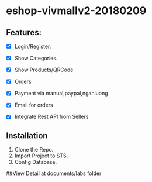 # eshop-vivmallv2-20180209

## Features:
- [x] Login/Register.
- [x] Show Categories.
- [x] Show Products/QRCode
- [x] Orders
- [x] Payment via manual,paypal,nganluong
- [x] Email for orders
- [x] Integrate Rest API from Sellers



## Installation
1. Clone the Repo.
2. Import Project to STS.
3. Config Database.





##View Detail at documents/labs folder